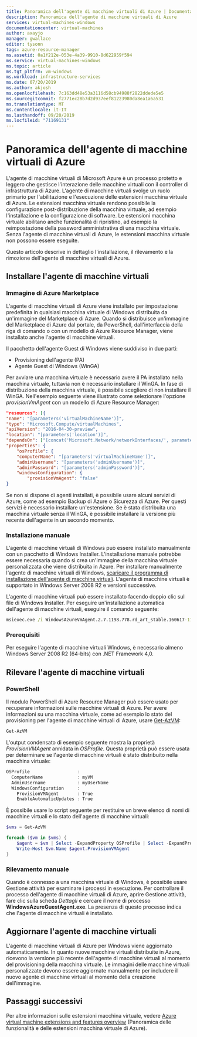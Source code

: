 ```yaml
---
title: Panoramica dell'agente di macchine virtuali di Azure | Documentazione Microsoft
description: Panoramica dell'agente di macchine virtuali di Azure
services: virtual-machines-windows
documentationcenter: virtual-machines
author: axayjo
manager: gwallace
editor: tysonn
tags: azure-resource-manager
ms.assetid: 0a1f212e-053e-4a39-9910-8d622959f594
ms.service: virtual-machines-windows
ms.topic: article
ms.tgt_pltfrm: vm-windows
ms.workload: infrastructure-services
ms.date: 07/20/2019
ms.author: akjosh
ms.openlocfilehash: 7c163dd48e53a3116d58cb94988f2822ddede5e5
ms.sourcegitcommit: f2771ec28b7d2d937eef81223980da8ea1a6a531
ms.translationtype: MT
ms.contentlocale: it-IT
ms.lasthandoff: 09/20/2019
ms.locfileid: "71169131"
---
```

# <a name="azure-virtual-machine-agent-overview"></a>Panoramica dell'agente di macchine virtuali di Azure
L'agente di macchine virtuali di Microsoft Azure è un processo protetto e leggero che gestisce l'interazione delle macchine virtuali con il controller di infrastruttura di Azure. L'agente di macchine virtuali svolge un ruolo primario per l'abilitazione e l'esecuzione delle estensioni macchina virtuale di Azure. Le estensioni macchina virtuale rendono possibile la configurazione post-distribuzione della macchina virtuale, ad esempio l'installazione e la configurazione di software. Le estensioni macchina virtuale abilitano anche funzionalità di ripristino, ad esempio la reimpostazione della password amministrativa di una macchina virtuale. Senza l'agente di macchine virtuali di Azure, le estensioni macchina virtuale non possono essere eseguite.

Questo articolo descrive in dettaglio l'installazione, il rilevamento e la rimozione dell'agente di macchine virtuali di Azure.

## <a name="install-the-vm-agent"></a>Installare l'agente di macchine virtuali

### <a name="azure-marketplace-image"></a>Immagine di Azure Marketplace

L'agente di macchine virtuali di Azure viene installato per impostazione predefinita in qualsiasi macchina virtuale di Windows distribuita da un'immagine del Marketplace di Azure. Quando si distribuisce un'immagine del Marketplace di Azure dal portale, da PowerShell, dall'interfaccia della riga di comando o con un modello di Azure Resource Manager, viene installato anche l'agente di macchine virtuali.

Il pacchetto dell'agente Guest di Windows viene suddiviso in due parti:

- Provisioning dell'agente (PA)
- Agente Guest di Windows (WinGA)

Per avviare una macchina virtuale è necessario avere il PA installato nella macchina virtuale, tuttavia non è necessario installare il WinGA. In fase di distribuzione della macchina virtuale, è possibile scegliere di non installare il WinGA. Nell'esempio seguente viene illustrato come selezionare l'opzione *provisionVmAgent* con un modello di Azure Resource Manager:

```json
"resources": [{
"name": "[parameters('virtualMachineName')]",
"type": "Microsoft.Compute/virtualMachines",
"apiVersion": "2016-04-30-preview",
"location": "[parameters('location')]",
"dependsOn": ["[concat('Microsoft.Network/networkInterfaces/', parameters('networkInterfaceName'))]"],
"properties": {
    "osProfile": {
    "computerName": "[parameters('virtualMachineName')]",
    "adminUsername": "[parameters('adminUsername')]",
    "adminPassword": "[parameters('adminPassword')]",
    "windowsConfiguration": {
        "provisionVmAgent": "false"
}
```

Se non si dispone di agenti installati, è possibile usare alcuni servizi di Azure, come ad esempio Backup di Azure o Sicurezza di Azure. Per questi servizi è necessario installare un'estensione. Se è stata distribuita una macchina virtuale senza il WinGA, è possibile installare la versione più recente dell'agente in un secondo momento.

### <a name="manual-installation"></a>Installazione manuale
L'agente di macchine virtuali di Windows può essere installato manualmente con un pacchetto di Windows Installer. L'installazione manuale potrebbe essere necessaria quando si crea un'immagine della macchina virtuale personalizzata che viene distribuita in Azure. Per installare manualmente l'agente di macchine virtuali di Windows, [scaricare il programma di installazione dell'agente di macchine virtuali](https://go.microsoft.com/fwlink/?LinkID=394789). L'agente di macchine virtuali è supportato in Windows Server 2008 R2 e versioni successive.

L'agente di macchine virtuali può essere installato facendo doppio clic sul file di Windows Installer. Per eseguire un'installazione automatica dell'agente di macchine virtuali, eseguire il comando seguente:

```cmd
msiexec.exe /i WindowsAzureVmAgent.2.7.1198.778.rd_art_stable.160617-1120.fre /quiet
```

### <a name="prerequisites"></a>Prerequisiti
Per eseguire l'agente di macchine virtuali Windows, è necessario almeno Windows Server 2008 R2 (64-bits) con .NET Framework 4,0.

## <a name="detect-the-vm-agent"></a>Rilevare l'agente di macchine virtuali

### <a name="powershell"></a>PowerShell

Il modulo PowerShell di Azure Resource Manager può essere usato per recuperare informazioni sulle macchine virtuali di Azure. Per avere informazioni su una macchina virtuale, come ad esempio lo stato del provisioning per l'agente di macchine virtuali di Azure, usare [Get-AzVM](https://docs.microsoft.com/powershell/module/az.compute/get-azvm):

```powershell
Get-AzVM
```

L'output condensato di esempio seguente mostra la proprietà *ProvisionVMAgent* annidata in *OSProfile*. Questa proprietà può essere usata per determinare se l'agente di macchine virtuali è stato distribuito nella macchina virtuale:

```powershell
OSProfile                  :
  ComputerName             : myVM
  AdminUsername            : myUserName
  WindowsConfiguration     :
    ProvisionVMAgent       : True
    EnableAutomaticUpdates : True
```

È possibile usare lo script seguente per restituire un breve elenco di nomi di macchine virtuali e lo stato dell'agente di macchine virtuali:

```powershell
$vms = Get-AzVM

foreach ($vm in $vms) {
    $agent = $vm | Select -ExpandProperty OSProfile | Select -ExpandProperty Windowsconfiguration | Select ProvisionVMAgent
    Write-Host $vm.Name $agent.ProvisionVMAgent
}
```

### <a name="manual-detection"></a>Rilevamento manuale

Quando è connesso a una macchina virtuale di Windows, è possibile usare Gestione attività per esaminare i processi in esecuzione. Per controllare il processo dell'agente di macchine virtuali di Azure, aprire Gestione attività, fare clic sulla scheda *Dettagli* e cercare il nome di processo **WindowsAzureGuestAgent.exe**. La presenza di questo processo indica che l'agente di macchine virtuali è installato.


## <a name="upgrade-the-vm-agent"></a>Aggiornare l'agente di macchine virtuali
L'agente di macchine virtuali di Azure per Windows viene aggiornato automaticamente. In quanto nuove macchine virtuali distribuite in Azure, ricevono la versione più recente dell'agente di macchine virtuali al momento del provisioning della macchina virtuale. Le immagini delle macchine virtuali personalizzate devono essere aggiornate manualmente per includere il nuovo agente di macchine virtuali al momento della creazione dell'immagine.


## <a name="next-steps"></a>Passaggi successivi
Per altre informazioni sulle estensioni macchina virtuale, vedere [Azure virtual machine extensions and features overview](overview.md) (Panoramica delle funzionalità e delle estensioni macchina virtuale di Azure).
